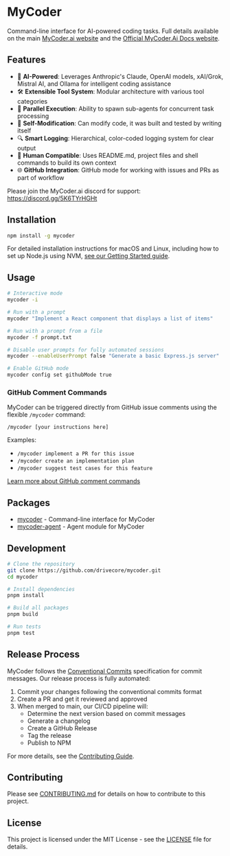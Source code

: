 # MyCoder

Command-line interface for AI-powered coding tasks. Full details available on the main [MyCoder.ai website](https://mycoder.ai) and the [Official MyCoder.Ai Docs website](https://docs.mycoder.ai).

## Features

- 🤖 **AI-Powered**: Leverages Anthropic's Claude, OpenAI models, xAI/Grok, Mistral AI, and Ollama for intelligent coding assistance
- 🛠️ **Extensible Tool System**: Modular architecture with various tool categories
- 🔄 **Parallel Execution**: Ability to spawn sub-agents for concurrent task processing
- 📝 **Self-Modification**: Can modify code, it was built and tested by writing itself
- 🔍 **Smart Logging**: Hierarchical, color-coded logging system for clear output
- 👤 **Human Compatible**: Uses README.md, project files and shell commands to build its own context
- 🌐 **GitHub Integration**: GitHub mode for working with issues and PRs as part of workflow

Please join the MyCoder.ai discord for support: https://discord.gg/5K6TYrHGHt

## Installation

```bash
npm install -g mycoder
```

For detailed installation instructions for macOS and Linux, including how to set up Node.js using NVM, [see our Getting Started guide](https://docs.mycoder.ai/docs/getting-started/).

## Usage

```bash
# Interactive mode
mycoder -i

# Run with a prompt
mycoder "Implement a React component that displays a list of items"

# Run with a prompt from a file
mycoder -f prompt.txt

# Disable user prompts for fully automated sessions
mycoder --enableUserPrompt false "Generate a basic Express.js server"

# Enable GitHub mode
mycoder config set githubMode true
```

### GitHub Comment Commands

MyCoder can be triggered directly from GitHub issue comments using the flexible `/mycoder` command:

```
/mycoder [your instructions here]
```

Examples:

- `/mycoder implement a PR for this issue`
- `/mycoder create an implementation plan`
- `/mycoder suggest test cases for this feature`

[Learn more about GitHub comment commands](docs/github-comment-commands.md)

## Packages

- [mycoder](packages/cli) - Command-line interface for MyCoder
- [mycoder-agent](packages/agent) - Agent module for MyCoder

## Development

```bash
# Clone the repository
git clone https://github.com/drivecore/mycoder.git
cd mycoder

# Install dependencies
pnpm install

# Build all packages
pnpm build

# Run tests
pnpm test
```

## Release Process

MyCoder follows the [Conventional Commits](https://www.conventionalcommits.org/) specification for commit messages. Our release process is fully automated:

1. Commit your changes following the conventional commits format
2. Create a PR and get it reviewed and approved
3. When merged to main, our CI/CD pipeline will:
   - Determine the next version based on commit messages
   - Generate a changelog
   - Create a GitHub Release
   - Tag the release
   - Publish to NPM

For more details, see the [Contributing Guide](CONTRIBUTING.md).

## Contributing

Please see [CONTRIBUTING.md](CONTRIBUTING.md) for details on how to contribute to this project.

## License

This project is licensed under the MIT License - see the [LICENSE](LICENSE) file for details.
